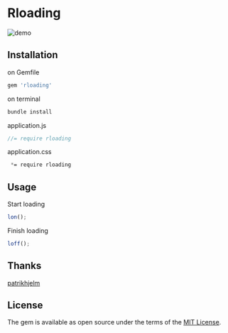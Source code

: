 # Rloading

![demo](https://media.giphy.com/media/3oz8xEyHw8fJkfd90k/giphy.gif)

## Installation

on Gemfile

```ruby
gem 'rloading'
```

on terminal

````bash
bundle install
````

application.js

````javascript
//= require rloading
````

application.css

````css
 *= require rloading
````
## Usage

Start loading

````javascript
lon();
````

Finish loading

````javascript
loff();
````

## Thanks
[patrikhjelm](http://codepen.io/patrikhjelm/pen/hItqn)

## License

The gem is available as open source under the terms of the [MIT License](http://opensource.org/licenses/MIT).

